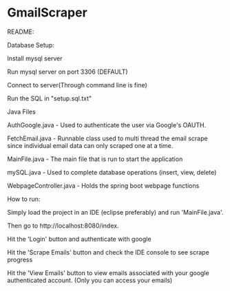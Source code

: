 # GmailScraper

README:

Database Setup:

Install mysql server

Run mysql server on port 3306 (DEFAULT)

Connect to server(Through command line is fine)

Run the SQL in "setup.sql.txt"

Java Files

AuthGoogle.java - Used to authenticate the user via Google's OAUTH.

FetchEmail.java - Runnable class used to multi thread the email scrape since individual email data can only scraped one at a time.

MainFile.java - The main file that is run to start the application

mySQL.java - Used to complete database operations (insert, view, delete)

WebpageController.java - Holds the spring boot webpage functions

How to run:

Simply load the project in an IDE (eclipse preferably) and run 'MainFile.java'.

Then go to http://localhost:8080/index.

Hit the 'Login' button and authenticate with google

Hit the 'Scrape Emails' button and check the IDE console to see scrape progress

Hit the 'View Emails' button to view emails associated with your google authenticated account. (Only you can access your emails)
